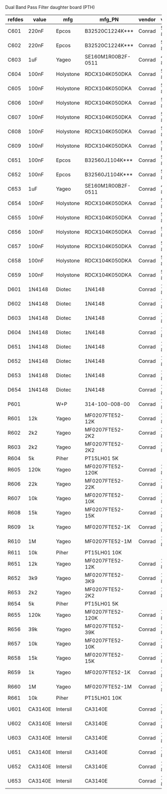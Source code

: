 Dual Band Pass Filter daughter board (PTH)

refdes | value   | mfg       | mfg_PN             | vendor | vendor_PN
-------|---------|-----------|--------------------|--------|----------
C601   | 220nF   | Epcos     | B32520C1224K***    | Conrad | 500895-89
C602   | 220nF   | Epcos     | B32520C1224K***    | Conrad | 500895-89
C603   | 1uF     | Yageo     | SE160M1R00B2F-0511 | Conrad | 445639-89
C604   | 100nF   | Holystone | RDCX104K050DKA     | Conrad | 531855-89
C605   | 100nF   | Holystone | RDCX104K050DKA     | Conrad | 531855-89
C606   | 100nF   | Holystone | RDCX104K050DKA     | Conrad | 531855-89
C607   | 100nF   | Holystone | RDCX104K050DKA     | Conrad | 531855-89
C608   | 100nF   | Holystone | RDCX104K050DKA     | Conrad | 531855-89
C609   | 100nF   | Holystone | RDCX104K050DKA     | Conrad | 531855-89
C651   | 100nF   | Epcos     | B32560J1104K***    | Conrad | 501047-89
C652   | 100nF   | Epcos     | B32560J1104K***    | Conrad | 501047-89
C653   | 1uF     | Yageo     | SE160M1R00B2F-0511 | Conrad | 445639-89
C654   | 100nF   | Holystone | RDCX104K050DKA     | Conrad | 531855-89
C655   | 100nF   | Holystone | RDCX104K050DKA     | Conrad | 531855-89
C656   | 100nF   | Holystone | RDCX104K050DKA     | Conrad | 531855-89
C657   | 100nF   | Holystone | RDCX104K050DKA     | Conrad | 531855-89
C658   | 100nF   | Holystone | RDCX104K050DKA     | Conrad | 531855-89
C659   | 100nF   | Holystone | RDCX104K050DKA     | Conrad | 531855-89
D601   | 1N4148  | Diotec    | 1N4148             | Conrad | 162280-89
D602   | 1N4148  | Diotec    | 1N4148             | Conrad | 162280-89
D603   | 1N4148  | Diotec    | 1N4148             | Conrad | 162280-89
D604   | 1N4148  | Diotec    | 1N4148             | Conrad | 162280-89
D651   | 1N4148  | Diotec    | 1N4148             | Conrad | 162280-89
D652   | 1N4148  | Diotec    | 1N4148             | Conrad | 162280-89
D653   | 1N4148  | Diotec    | 1N4148             | Conrad | 162280-89
D654   | 1N4148  | Diotec    | 1N4148             | Conrad | 162280-89
P601   |         | W+P       | 314-100-008-00     | Conrad | 1403334-89
R601   | 12k     | Yageo     | MF0207FTE52-12K    | Conrad | 1417580-89
R602   | 2k2     | Yageo     | MF0207FTE52-2K2    | Conrad | 1417611-89
R603   | 2k2     | Yageo     | MF0207FTE52-2K2    | Conrad | 1417611-89
R604   | 5k      | Piher     | PT15LH01 5K        |        |
R605   | 120k    | Yageo     | MF0207FTE52-120K   | Conrad | 1417572-89
R606   | 22k     | Yageo     | MF0207FTE52-22K    | Conrad | 1417591-89
R607   | 10k     | Yageo     | MF0207FTE52-10K    | Conrad | 1417569-89
R608   | 15k     | Yageo     | MF0207FTE52-15K    | Conrad | 1417581-89
R609   | 1k      | Yageo     | MF0207FTE52-1K     | Conrad | 1417606-89
R610   | 1M      | Yageo     | MF0207FTE52-1M     | Conrad | 1417625-89
R611   | 10k     | Piher     | PT15LH01 10K       |        |
R651   | 12k     | Yageo     | MF0207FTE52-12K    | Conrad | 1417580-89
R652   | 3k9     | Yageo     | MF0207FTE52-3K9    | Conrad | 1417672-89
R653   | 2k2     | Yageo     | MF0207FTE52-2K2    | Conrad | 1417611-89
R654   | 5k      | Piher     | PT15LH01 5K        |        |
R655   | 120k    | Yageo     | MF0207FTE52-120K   | Conrad | 1417572-89
R656   | 39k     | Yageo     | MF0207FTE52-39K    | Conrad | 1417634-89
R657   | 10k     | Yageo     | MF0207FTE52-10K    | Conrad | 1417569-89
R658   | 15k     | Yageo     | MF0207FTE52-15K    | Conrad | 1417581-89
R659   | 1k      | Yageo     | MF0207FTE52-1K     | Conrad | 1417606-89
R660   | 1M      | Yageo     | MF0207FTE52-1M     | Conrad | 1417625-89
R661   | 10k     | Piher     | PT15LH01 10K       |        |
U601   | CA3140E | Intersil  | CA3140E            | Conrad | 174785-89
U602   | CA3140E | Intersil  | CA3140E            | Conrad | 174785-89
U603   | CA3140E | Intersil  | CA3140E            | Conrad | 174785-89
U651   | CA3140E | Intersil  | CA3140E            | Conrad | 174785-89
U652   | CA3140E | Intersil  | CA3140E            | Conrad | 174785-89
U653   | CA3140E | Intersil  | CA3140E            | Conrad | 174785-89

